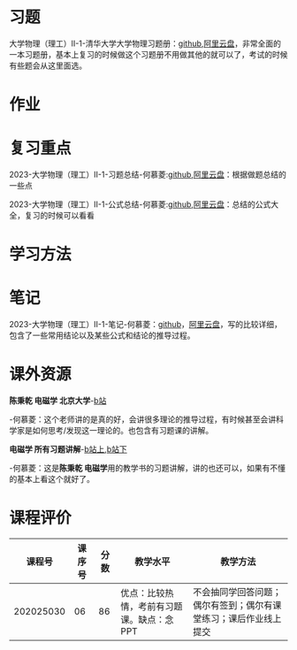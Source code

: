 # 习题

大学物理（理工）II-1-清华大学大学物理习题册：[github](https://github.com/SCUBioGuide/SCU-Biology-Guide/tree/main/大一下/大学物理（理工）II-1/习题/大学物理（理工）II-1-清华大学大学物理习题册.pdf),[阿里云盘](https://www.aliyundrive.com/s/gyMpSAc7Efd)，非常全面的一本习题册，基本上复习的时候做这个习题册不用做其他的就可以了，考试的时候有些题会从这里面选。

# 作业

# 复习重点

2023-大学物理（理工）II-1-习题总结-何慕菱:[github](https://github.com/HeMuling/SCU-Biology-Guide/blob/main/大一下/大学物理（理工）II-1/复习重点/2023-大学物理（理工）II-1-习题总结-何慕菱.pdf),[阿里云盘](https://www.aliyundrive.com/s/jJo9FfdPtFH)：根据做题总结的一些点

2023-大学物理（理工）II-1-公式总结-何慕菱:[github](https://github.com/HeMuling/SCU-Biology-Guide/blob/main/大一下/大学物理（理工）II-1/复习重点/2023-大学物理（理工）II-1-公式总结-何慕菱.pdf),[阿里云盘](https://www.aliyundrive.com/s/npqSFwMUMcw)：总结的公式大全，复习的时候可以看看

# 学习方法

# 笔记

2023-大学物理（理工）II-1-笔记-何慕菱：[github](https://github.com/HeMuling/SCU-Biology-Guide/blob/main/大一下/大学物理（理工）II-1/笔记/2023-大学物理（理工）II-1-笔记-何慕菱.pdf)，[阿里云盘](https://www.aliyundrive.com/s/fNKpBoGuKba)，写的比较详细，包含了一些常用结论以及某些公式和结论的推导过程。

# 课外资源

**陈秉乾 电磁学 北京大学**-[b站](https://www.bilibili.com/video/BV1B54y1p76R/?spm_id_from=333.999.0.0&vd_source=1acd39a490f2da4a91d229f458c75e7a)

-何慕菱：这个老师讲的是真的好，会讲很多理论的推导过程，有时候甚至会讲科学家是如何思考/发现这一理论的。也包含有习题课的讲解。

**电磁学 所有习题讲解**-[b站上](https://www.bilibili.com/video/BV17z4y1D7Sw/?spm_id_from=333.999.0.0&vd_source=1acd39a490f2da4a91d229f458c75e7a),[b站下](https://www.bilibili.com/video/BV1bA411w7gZ/?spm_id_from=333.999.0.0&vd_source=1acd39a490f2da4a91d229f458c75e7a)

-何慕菱：这是**陈秉乾 电磁学**用的教学书的习题讲解，讲的也还可以，如果有不懂的基本上看这个就好了。

# 课程评价

| 课程号 | 课序号 | 分数 | 教学水平 | 教学方法 |
|-------|-------|-----|---------|---------|
| 202025030 | 06 | 86 | 优点：比较热情，考前有习题课。缺点：念PPT | 不会抽同学回答问题；偶尔有签到；偶尔有课堂练习；课后作业线上提交 |